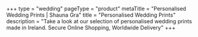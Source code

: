 +++
type = "wedding"
pageType = "product"
metaTitle = "Personalised Wedding Prints | Shauna Gra"
title = "Personalised Wedding Prints"
description = "Take a look at our selection of personalised wedding prints made in Ireland. Secure Online Shopping, Worldwide Delivery"
+++